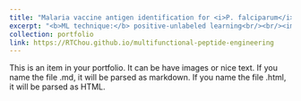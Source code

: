 ```yaml
---
title: "Malaria vaccine antigen identification for <i>P. falciparum</i> (source code)"
excerpt: "<b>ML technique:</b> positive-unlabeled learning<br/><br/><img src='/images/500x300.png'><br/><i>Journal (2023)</i>"
collection: portfolio
link: https://RTChou.github.io/multifunctional-peptide-engineering
---
```


This is an item in your portfolio. It can be have images or nice text. If you name the file .md, it will be parsed as markdown. If you name the file .html, it will be parsed as HTML. 
